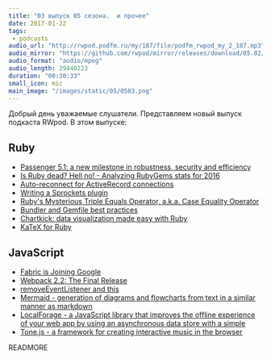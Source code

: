 ```yaml
---
title: "03 выпуск 05 сезона.  и прочее"
date: 2017-01-22
tags:
 - podcasts
audio_url: "http://rwpod.podfm.ru/my/187/file/podfm_rwpod_my_2_187.mp3"
audio_mirror: "https://github.com/rwpod/mirror/releases/download/05.02/0502.mp3"
audio_format: "audio/mpeg"
audio_length: 29440223
duration: "00:30:33"
small_icon: mic
main_image: "/images/static/05/0503.png"
---
```


Добрый день уважаемые слушатели. Представляем новый выпуск подкаста RWpod. В этом выпуске:

## Ruby

 - [Passenger 5.1: a new milestone in robustness, security and efficiency](https://blog.phusion.nl/2017/01/10/passenger-5-1-1/)
 - [Is Ruby dead? Hell no! - Analyzing RubyGems stats for 2016](https://infinum.co/the-capsized-eight/analyzing-rubygems-stats-v2016)
 - [Auto-reconnect for ActiveRecord connections](http://dalibornasevic.com/posts/77-auto-reconnect-for-activerecord-connections)
 - [Writing a Sprockets plugin](http://masa331.github.io/2017/01/10/writing_sprockets_plugin.html)
 - [Ruby's Mysterious Triple Equals Operator, a.k.a. Case Equality Operator](http://www.rubyletter.com/blog/2017/01/18/ruby-triple-equals-operator.html)
 - [Bundler and Gemfile best practices](https://depfu.io/blog/2017/01/18/bundler-and-gemfile-best-practices)
 - [Chartkick: data visualization made easy with Ruby](http://blog.redpanthers.co/chartkick-data-visualization-easy-ruby/)
 - [KaTeX for Ruby](https://github.com/glebm/katex-ruby)

## JavaScript

 - [Fabric is Joining Google](https://fabric.io/blog/fabric-joins-google)
 - [Webpack 2.2: The Final Release](https://medium.com/webpack/webpack-2-2-the-final-release-76c3d43bf144)
 - [removeEventListener and this](https://kostasbariotis.com/removeeventlistener-and-this/)
 - [Mermaid - generation of diagrams and flowcharts from text in a similar manner as markdown](http://knsv.github.io/mermaid/)
 - [LocalForage - a JavaScript library that improves the offline experience of your web app by using an asynchronous data store with a simple](https://localforage.github.io/localForage/)
 - [Tone.js - a framework for creating interactive music in the browser](https://tonejs.github.io/)


READMORE
